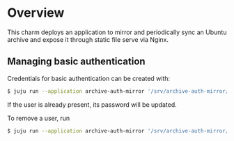 # Overview

This charm deploys an application to mirror and periodically sync an Ubuntu
archive and expose it through static file serve via Nginx.


## Managing basic authentication

Credentials for basic authentication can be created with:

```bash
$ juju run --application archive-auth-mirror '/srv/archive-auth-mirror/bin/manage-user add <user> <pass>'
```

If the user is already present, its password will be updated.

To remove a user, run

```bash
$ juju run --application archive-auth-mirror '/srv/archive-auth-mirror/bin/manage-user remove <user>'
```
